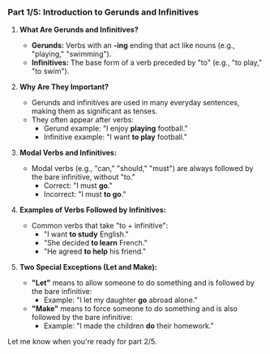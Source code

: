 ### Part 1/5: Introduction to Gerunds and Infinitives

1. **What Are Gerunds and Infinitives?**
    
    - **Gerunds:** Verbs with an **-ing** ending that act like nouns (e.g., "playing," "swimming").
    - **Infinitives:** The base form of a verb preceded by "to" (e.g., "to play," "to swim").
2. **Why Are They Important?**
    
    - Gerunds and infinitives are used in many everyday sentences, making them as significant as tenses.
    - They often appear after verbs:
        - Gerund example: "I enjoy **playing** football."
        - Infinitive example: "I want **to play** football."
3. **Modal Verbs and Infinitives:**
    
    - Modal verbs (e.g., "can," "should," "must") are always followed by the bare infinitive, without "to."
        - Correct: "I must **go**."
        - Incorrect: "I must **to go**."
4. **Examples of Verbs Followed by Infinitives:**
    
    - Common verbs that take "to + infinitive":
        - "I want **to study** English."
        - "She decided **to learn** French."
        - "He agreed **to help** his friend."
5. **Two Special Exceptions (Let and Make):**
    
    - **"Let"** means to allow someone to do something and is followed by the bare infinitive:
        - Example: "I let my daughter **go** abroad alone."
    - **"Make"** means to force someone to do something and is also followed by the bare infinitive:
        - Example: "I made the children **do** their homework."

Let me know when you're ready for part 2/5.
